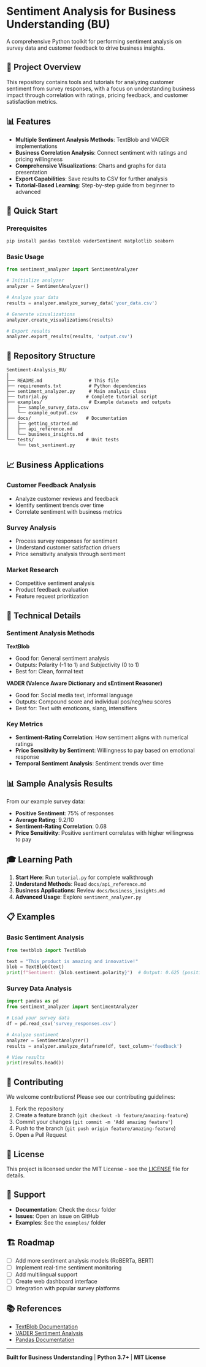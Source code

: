 # Sentiment Analysis for Business Understanding (BU)

A comprehensive Python toolkit for performing sentiment analysis on survey data and customer feedback to drive business insights.

## 🎯 Project Overview

This repository contains tools and tutorials for analyzing customer sentiment from survey responses, with a focus on understanding business impact through correlation with ratings, pricing feedback, and customer satisfaction metrics.

## 📊 Features

- **Multiple Sentiment Analysis Methods**: TextBlob and VADER implementations
- **Business Correlation Analysis**: Connect sentiment with ratings and pricing willingness
- **Comprehensive Visualizations**: Charts and graphs for data presentation
- **Export Capabilities**: Save results to CSV for further analysis
- **Tutorial-Based Learning**: Step-by-step guide from beginner to advanced

## 🚀 Quick Start

### Prerequisites

```bash
pip install pandas textblob vaderSentiment matplotlib seaborn
```

### Basic Usage

```python
from sentiment_analyzer import SentimentAnalyzer

# Initialize analyzer
analyzer = SentimentAnalyzer()

# Analyze your data
results = analyzer.analyze_survey_data('your_data.csv')

# Generate visualizations
analyzer.create_visualizations(results)

# Export results
analyzer.export_results(results, 'output.csv')
```

## 📁 Repository Structure

```
Sentiment-Analysis_BU/
│
├── README.md                 # This file
├── requirements.txt          # Python dependencies
├── sentiment_analyzer.py     # Main analysis class
├── tutorial.py              # Complete tutorial script
├── examples/                 # Example datasets and outputs
│   ├── sample_survey_data.csv
│   └── example_output.csv
├── docs/                    # Documentation
│   ├── getting_started.md
│   ├── api_reference.md
│   └── business_insights.md
└── tests/                   # Unit tests
    └── test_sentiment.py
```

## 📈 Business Applications

### Customer Feedback Analysis
- Analyze customer reviews and feedback
- Identify sentiment trends over time
- Correlate sentiment with business metrics

### Survey Analysis
- Process survey responses for sentiment
- Understand customer satisfaction drivers
- Price sensitivity analysis through sentiment

### Market Research
- Competitive sentiment analysis
- Product feedback evaluation
- Feature request prioritization

## 🔧 Technical Details

### Sentiment Analysis Methods

**TextBlob**
- Good for: General sentiment analysis
- Outputs: Polarity (-1 to 1) and Subjectivity (0 to 1)
- Best for: Clean, formal text

**VADER (Valence Aware Dictionary and sEntiment Reasoner)**
- Good for: Social media text, informal language
- Outputs: Compound score and individual pos/neg/neu scores
- Best for: Text with emoticons, slang, intensifiers

### Key Metrics

- **Sentiment-Rating Correlation**: How sentiment aligns with numerical ratings
- **Price Sensitivity by Sentiment**: Willingness to pay based on emotional response
- **Temporal Sentiment Analysis**: Sentiment trends over time

## 📊 Sample Analysis Results

From our example survey data:
- **Positive Sentiment**: 75% of responses
- **Average Rating**: 9.2/10
- **Sentiment-Rating Correlation**: 0.68
- **Price Sensitivity**: Positive sentiment correlates with higher willingness to pay

## 🎓 Learning Path

1. **Start Here**: Run `tutorial.py` for complete walkthrough
2. **Understand Methods**: Read `docs/api_reference.md`
3. **Business Applications**: Review `docs/business_insights.md`
4. **Advanced Usage**: Explore `sentiment_analyzer.py`

## 📋 Examples

### Basic Sentiment Analysis
```python
from textblob import TextBlob

text = "This product is amazing and innovative!"
blob = TextBlob(text)
print(f"Sentiment: {blob.sentiment.polarity}")  # Output: 0.625 (positive)
```

### Survey Data Analysis
```python
import pandas as pd
from sentiment_analyzer import SentimentAnalyzer

# Load your survey data
df = pd.read_csv('survey_responses.csv')

# Analyze sentiment
analyzer = SentimentAnalyzer()
results = analyzer.analyze_dataframe(df, text_column='feedback')

# View results
print(results.head())
```

## 🤝 Contributing

We welcome contributions! Please see our contributing guidelines:

1. Fork the repository
2. Create a feature branch (`git checkout -b feature/amazing-feature`)
3. Commit your changes (`git commit -m 'Add amazing feature'`)
4. Push to the branch (`git push origin feature/amazing-feature`)
5. Open a Pull Request

## 📄 License

This project is licensed under the MIT License - see the [LICENSE](LICENSE) file for details.

## 🙋 Support

- **Documentation**: Check the `docs/` folder
- **Issues**: Open an issue on GitHub
- **Examples**: See the `examples/` folder

## 🏗️ Roadmap

- [ ] Add more sentiment analysis models (RoBERTa, BERT)
- [ ] Implement real-time sentiment monitoring
- [ ] Add multilingual support
- [ ] Create web dashboard interface
- [ ] Integration with popular survey platforms

## 📚 References

- [TextBlob Documentation](https://textblob.readthedocs.io/)
- [VADER Sentiment Analysis](https://github.com/cjhutto/vaderSentiment)
- [Pandas Documentation](https://pandas.pydata.org/docs/)

---

**Built for Business Understanding** | **Python 3.7+** | **MIT License**
